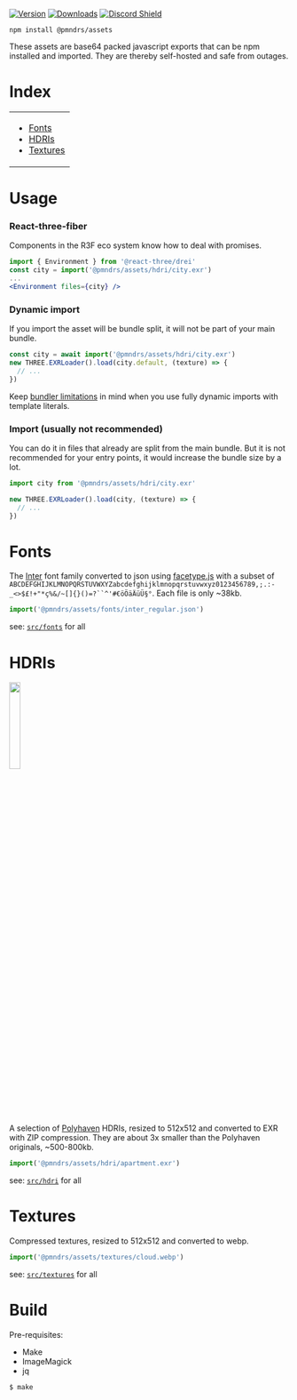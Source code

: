 [![Version](https://img.shields.io/npm/v/@pmndrs/assets?style=flat&colorA=000000&colorB=000000)](https://www.npmjs.com/package/@pmndrs/assets)
[![Downloads](https://img.shields.io/npm/dt/@pmndrs/assets.svg?style=flat&colorA=000000&colorB=000000)](https://www.npmjs.com/package/@pmndrs/assets)
[![Discord Shield](https://img.shields.io/discord/740090768164651008?style=flat&colorA=000000&colorB=000000&label=discord&logo=discord&logoColor=ffffff)](https://discord.com/channels/740090768164651008/741751532592038022)

```shell
npm install @pmndrs/assets
```

These assets are base64 packed javascript exports that can be npm installed and imported. They are thereby self-hosted and safe from outages.

# Index

<table>
  <tr>
    <td valign="top">
      <ul>
        <li><a href="#fonts">Fonts</a></li>
        <li><a href="#hdris">HDRIs</a></li>
        <li><a href="#textures">Textures</a></li>
      </ul>
    </td>
  </tr>
</table>

# Usage

### React-three-fiber

Components in the R3F eco system know how to deal with promises.

```jsx
import { Environment } from '@react-three/drei'
const city = import('@pmndrs/assets/hdri/city.exr')
...
<Environment files={city} />
```

### Dynamic import

If you import the asset will be bundle split, it will not be part of your main bundle.

```jsx
const city = await import('@pmndrs/assets/hdri/city.exr')
new THREE.EXRLoader().load(city.default, (texture) => {
  // ...
})
```

Keep [bundler limitations](https://github.com/rollup/plugins/tree/master/packages/dynamic-import-vars#limitations) in mind when you use fully dynamic imports with template literals.

### Import (usually not recommended)

You can do it in files that already are split from the main bundle. But it is not recommended for your entry points, it would increase the bundle size by a lot.

```jsx
import city from '@pmndrs/assets/hdri/city.exr'

new THREE.EXRLoader().load(city, (texture) => {
  // ...
})
```

# Fonts

The [Inter](https://rsms.me/inter/) font family converted to json using [facetype.js](https://gero3.github.io/facetype.js/) with a subset of `ABCDEFGHIJKLMNOPQRSTUVWXYZabcdefghijklmnopqrstuvwxyz0123456789,;.:-_<>$£!+"*ç%&/~[]{}()=?``^'#€öÖäÄüÜ§°`. Each file is only ~38kb.

```js
import('@pmndrs/assets/fonts/inter_regular.json')
```

see: [`src/fonts`](src/fonts) for all

# HDRIs

<p>
  <a href="https://codesandbox.io/s/eeznq6">
    <img width="20%" alt="" src="https://github-production-user-asset-6210df.s3.amazonaws.com/76580/244015488-fa7994c5-d696-487d-90ad-8d06846874a3.png">
  </a>
</p>

A selection of [Polyhaven](https://polyhaven.com/hdris) HDRIs, resized to 512x512 and converted to EXR with ZIP compression. They are about 3x smaller than the Polyhaven originals, ~500-800kb.

```js
import('@pmndrs/assets/hdri/apartment.exr')
```

see: [`src/hdri`](src/hdri) for all

# Textures

Compressed textures, resized to 512x512 and converted to webp.

```js
import('@pmndrs/assets/textures/cloud.webp')
```

see: [`src/textures`](src/textures) for all

# Build

Pre-requisites:

- Make
- ImageMagick
- jq

```sh
$ make
```
